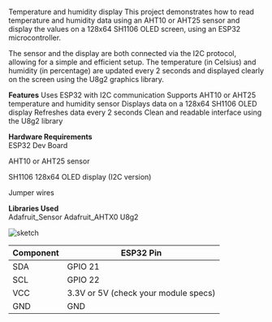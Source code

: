 Temperature and humidity display
This project demonstrates how to read temperature and humidity data using an AHT10 or AHT25 sensor and display the values on a 128x64 SH1106 OLED screen, using an ESP32 microcontroller.

The sensor and the display are both connected via the I2C protocol, allowing for a simple and efficient setup. The temperature (in Celsius) and humidity (in percentage) are updated every 2 seconds and displayed clearly on the screen using the U8g2 graphics library.

**Features**
Uses ESP32 with I2C communication
Supports AHT10 or AHT25 temperature and humidity sensor
Displays data on a 128x64 SH1106 OLED display
Refreshes data every 2 seconds
Clean and readable interface using the U8g2 library

**Hardware Requirements**  
ESP32 Dev Board

AHT10 or AHT25 sensor

SH1106 128x64 OLED display (I2C version)

Jumper wires

**Libraries Used**  
Adafruit_Sensor
Adafruit_AHTX0
U8g2

![sketch](https://github.com/user-attachments/assets/22e579d5-b7a6-4deb-9e6b-6b35c6695a7a)

| Component | ESP32 Pin                            |
| --------- | ------------------------------------ |
| SDA       | GPIO 21                              |
| SCL       | GPIO 22                              |
| VCC       | 3.3V or 5V (check your module specs) |
| GND       | GND                                  |

